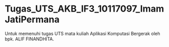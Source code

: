# Tugas_UTS_AKB_IF3_10117097_ImamJatiPermana
 Untuk memenuhi tugas UTS mata kuliah Aplikasi Komputasi Bergerak oleh bpk. ALIF FINANDHITA.
